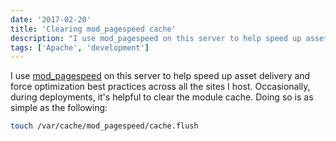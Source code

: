 ```yaml
---
date: '2017-02-20'
title: 'Clearing mod_pagespeed cache'
description: "I use mod_pagespeed on this server to help speed up asset delivery and force optimization best practices across all the sites I host."
tags: ['Apache', 'development']
---
```


I use [mod_pagespeed](https://github.com/pagespeed/mod_pagespeed) on this server to help speed up asset delivery and force optimization best practices across all the sites I host.<!-- excerpt --> Occasionally, during deployments, it's helpful to clear the module cache. Doing so is as simple as the following:

```bash
touch /var/cache/mod_pagespeed/cache.flush
```

